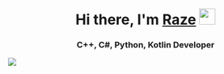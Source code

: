 <h1 align="center">Hi there, I'm <a href="https://t.me/razemint" target="_blank">Raze</a> 
<img src="https://media.tenor.com/-169fSymeTgAAAAi/anime-girl.gif" height="32"/></h1>
<h3 align="center">C++, C#, Python, Kotlin Developer</h3>
<img src="https://s.iimg.su/s/18/th_9dUIeTUEHIYb5VjToVjZ9FUFBFwYoJeubakkkIlh.jpg" style="position: relative; right: 20px;">
<!--
**mintraze/mintraze** is a ✨ _special_ ✨ repository because its `README.md` (this file) appears on your GitHub profile.

Here are some ideas to get you started:

- 🔭 I’m currently working on ...
- 🌱 I’m currently learning ...
- 👯 I’m looking to collaborate on ...
- 🤔 I’m looking for help with ...
- 💬 Ask me about ...
- 📫 How to reach me: ...
- 😄 Pronouns: ...
- ⚡ Fun fact: ...
-->

